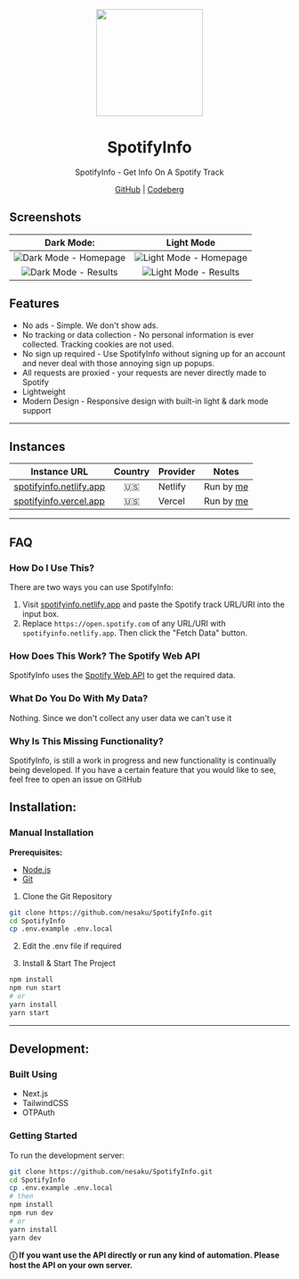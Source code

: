 <div align="center">
<img src="./public/android-chrome-192x192.png?raw=true" width="192" height="192" alt="">
</div>
<h1 align="center">SpotifyInfo</h1>
<div align="center">

SpotifyInfo - Get Info On A Spotify Track

[GitHub](https://github.com/nesaku/SpotifyInfo) | [Codeberg](https://codeberg.org/nesaku/SpotifyInfo)

</div>

## Screenshots

|                         Dark Mode:                          |                          Light Mode                           |
| :---------------------------------------------------------: | :-----------------------------------------------------------: |
| ![Dark Mode - Homepage ](/public/readme/dark.png?raw=true)  |  ![Light Mode - Homepage](/public/readme/light.png?raw=true)  |
| ![Dark Mode - Results](/public/readme/dark-ui.png?raw=true) | ![Light Mode - Results](/public/readme/light-ui.png?raw=true) |

## Features

- No ads - Simple. We don't show ads.
- No tracking or data collection - No personal information is ever collected. Tracking cookies are not used.
- No sign up required - Use SpotifyInfo without signing up for an account and never deal with those annoying sign up popups.
- All requests are proxied - your requests are never directly made to Spotify
- Lightweight
- Modern Design - Responsive design with built-in light & dark mode support

---

## Instances

| Instance URL                                               | Country | Provider | Notes                                  |
| ---------------------------------------------------------- | :-----: | -------- | -------------------------------------- |
| [spotifyinfo.netlify.app](https://spotifyinfo.netlify.app) |  :us:   | Netlify  | Run by [me](https://github.com/nesaku) |
| [spotifyinfo.vercel.app](https://spotifyinfo.vercel.app)   |  :us:   | Vercel   | Run by [me](https://github.com/nesaku) |

---

## FAQ

### How Do I Use This?

There are two ways you can use SpotifyInfo:

1. Visit [spotifyinfo.netlify.app](spotifyinfo.netlify.app) and paste the Spotify track URL/URI into the input box.
2. Replace `https://open.spotify.com` of any URL/URI with `spotifyinfo.netlify.app`. Then click the "Fetch Data" button.

### How Does This Work? The Spotify Web API

SpotifyInfo uses the [Spotify Web API](https://developer.spotify.com/documentation/web-api/) to get the required data.

### What Do You Do With My Data?

Nothing. Since we don't collect any user data we can't use it

### Why Is This Missing Functionality?

SpotifyInfo, is still a work in progress and new functionality is continually being developed. If you have a certain feature that you would like to see, feel free to open an issue on GitHub

## Installation:

### Manual Installation

**Prerequisites:**

- [Node.js](https://nodejs.org/en/)
- [Git](https://github.com/git-guides/install-git)

1. Clone the Git Repository

```bash
git clone https://github.com/nesaku/SpotifyInfo.git
cd SpotifyInfo
cp .env.example .env.local
```

2. Edit the .env file if required

3. Install & Start The Project

```bash
npm install
npm run start
# or
yarn install
yarn start
```

---

## Development:

### Built Using

- Next.js
- TailwindCSS
- OTPAuth

### Getting Started

To run the development server:

```bash
git clone https://github.com/nesaku/SpotifyInfo.git
cd SpotifyInfo
cp .env.example .env.local
# then
npm install
npm run dev
# or
yarn install
yarn dev
```

**ⓘ If you want use the API directly or run any kind of automation. Please host the API on your own server.**
